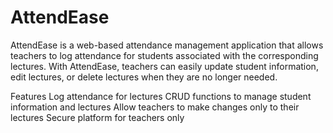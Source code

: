 # AttendEase
AttendEase is a web-based attendance management application that allows teachers to log attendance for students associated with the corresponding lectures. With AttendEase, teachers can easily update student information, edit lectures, or delete lectures when they are no longer needed.

Features
Log attendance for lectures
CRUD functions to manage student information and lectures
Allow teachers to make changes only to their lectures
Secure platform for teachers only
